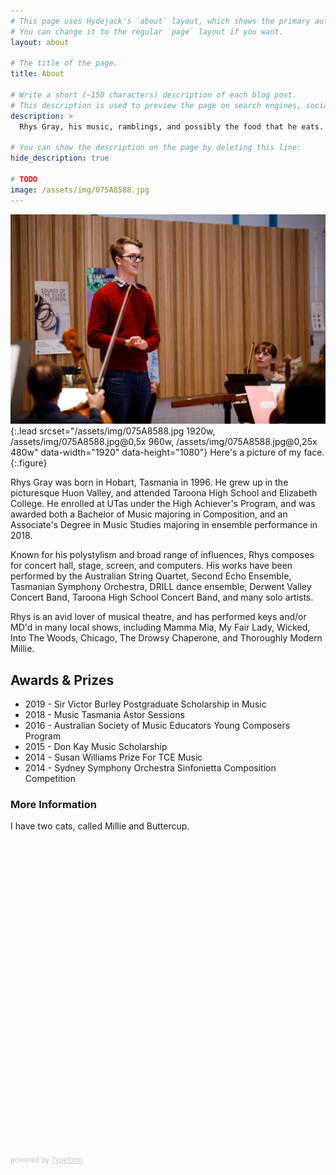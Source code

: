 ```yaml
---
# This page uses Hydejack's `about` layout, which shows the primary author's picture and about text at the top.
# You can change it to the regular `page` layout if you want.
layout: about

# The title of the page.
title: About

# Write a short (~150 characters) description of each blog post.
# This description is used to preview the page on search engines, social media, etc.
description: >
  Rhys Gray, his music, ramblings, and possibly the food that he eats.

# You can show the description on the page by deleting this line:
hide_description: true

# TODO
image: /assets/img/075A8588.jpg
---
```

<!-- 
The "Best Jekyll Theme by a Mile".
{:.lead} -->

![Screenshot](assets/img/075A8588.jpg){:.lead srcset="/assets/img/075A8588.jpg 1920w, /assets/img/075A8588.jpg@0,5x 960w, /assets/img/075A8588.jpg@0,25x 480w" data-width="1920" data-height="1080"}
Here's a picture of my face.
{:.figure}

Rhys Gray was born in Hobart, Tasmania in 1996. He grew up in the picturesque Huon Valley, and attended Taroona High School and Elizabeth College. He enrolled at UTas under the High Achiever's Program, and was awarded both a Bachelor of Music majoring in Composition, and an Associate's Degree in Music Studies majoring in ensemble performance in 2018.

Known for his polystylism and broad range of influences, Rhys composes for concert hall, stage, screen, and computers. His works have been performed by the Australian String Quartet, Second Echo Ensemble, Tasmanian Symphony Orchestra, DRILL dance ensemble, Derwent Valley Concert Band, Taroona High School Concert Band, and many solo artists. 

Rhys is an avid lover of musical theatre, and has performed keys and/or MD'd in many local shows, including Mamma Mia, My Fair Lady, Wicked, Into The Woods, Chicago, The Drowsy Chaperone, and Thoroughly Modern Millie.

## Awards & Prizes

* 2019 - Sir Victor Burley Postgraduate Scholarship in Music
* 2018 - Music Tasmania Astor Sessions
* 2016 - Australian Society of Music Educators Young Composers Program
* 2015 - Don Kay Music Scholarship
* 2014 - Susan Williams Prize For TCE Music
* 2014 - Sydney Symphony Orchestra Sinfonietta Composition Competition



 
### More Information

I have two cats, called Millie and Buttercup.

<!-- {% include typeform.html %} -->
<div class="typeform-widget" data-url="https://rhysg3.typeform.com/to/SmCDav" data-transparency="50" data-hide-headers=true data-hide-footer=true style="width: 100%; height: 500px;"></div> <script> (function() { var qs,js,q,s,d=document, gi=d.getElementById, ce=d.createElement, gt=d.getElementsByTagName, id="typef_orm", b="https://embed.typeform.com/"; if(!gi.call(d,id)) { js=ce.call(d,"script"); js.id=id; js.src=b+"embed.js"; q=gt.call(d,"script")[0]; q.parentNode.insertBefore(js,q) } })() </script> <div style="font-family: Sans-Serif;font-size: 12px;color: #999;opacity: 0.5; padding-top: 5px;"> powered by <a href="https://admin.typeform.com/signup?utm_campaign=SmCDav&utm_source=typeform.com-01E0Y41SY9AXX6H7PB9FQ9FEK3-professional&utm_medium=typeform&utm_content=typeform-embedded-poweredbytypeform&utm_term=EN" style="color: #999" target="_blank">Typeform</a> </div>

<!-- **Hydejack** is your presence on the web. It gives you a *blog* that is suitable for both prose and technical documentation, a *portfolio* to showcase your projects, and a beautiful *resume* template that looks amazing on the web and in print.

> Your presence on the web — A [blog], a [portfolio], and a [resume].
{:.lead}

There are two versions of **Hydejack**: The base version is free, while features that are specific to *professionals* are a payed upgrade.

|                        | Free           | PRO      |
|:-----------------------|:--------------:|:--------:|
| Blog                   | &#x2714;       | &#x2714; |
| [Features]             | &#x2714;       | &#x2714; |
| [Portfolio]            |                | &#x2714; |
| [Resume]               |                | &#x2714; |
| [Welcome]              |                | &#x2714; |
| [Newsletter Box][news] |                | &#x2714; |
| [Custom Forms][forms]  |                | &#x2714; |
| Dark Mode              |                | &#x2714; |
| Cookie Banner          |                | &#x2714; |
| Offline Support        |                | &#x2714; |
| No Hydejack Branding   |                | &#x2714; |
| License                | [GPL-3.0][lic] | [PRO]    |
| Source                 | [GitHub][src]  | Included |
| Support[^1]            | No             | No       |
| Price                  | Free           | $59      |
| | [**Download**][kit] <br/>-- or --<br/> [![Deploy to Netlify][dtn]{:data-ignore=""}][nfy]{:.no-hover.no-mark} | [**Buy PRO**][buy] |
{:.stretch-table.dl-table}


## A Free Blogging Theme
**Hydejack** started out as a free blogging theme for Jekyll — and continues to be so.

<!--posts-->


<!-- ## An Impressive Portfolio
A portfolio that's guaranteed to be impressive — no matter what you put into it. -->

<!--projects-->


<!-- ## A Printable Resume
Get a resume that's consistent across the board — whether it's on the web, mobile, print, or [PDF](assets/Resume.pdf).

![Resume PDF](assets/img/blog/resume.png){: data-width="1867" data-height="1389"}
Front and center page of a print resume generated by Hydejack.
{:.figure} -->


<!-- ## Just Markup
**Hydejack** boasts a plethora of modern JavaScript, but make no mistake: It's still a plain old *web page* at its core. It works without JavaScript, and you can even view it in a text-based browser like `w3m`:

![w3m Screenshot](assets/img/blog/w3m.png){:data-width="1920" data-height="1260"}
The Hydejack blog, as seen by the text browser `w3m`.
{:.figure} -->


<!-- ## Syntax Highlighting
**Hydejack** features syntax highlighting, powered by [Rouge].

```js
document.getElementsByTagName("hy-push-state")[0].addEventListener("hy-push-state-load", function() {
  // <your init code>
});
``` -->


<!-- ## Beautiful Math
They say math is beautiful — and with **Hydejack**'s [math support][latex] it's also guaranteed to *look* beautiful.

![Math Screenshot](assets/img/blog/example-content-iii.jpg){:data-width="1060" data-height="596"}
Hydejack uses KaTeX to efficiently render math.
{:.figure} -->


<!-- ## Build an Audience
The PRO version has built-in support for customizable [Tinyletter] newsletter subscription boxes.

If you are using a different service like MailChimp, you can build a custom newsletter subscription box using [Custom Forms][forms]. -->


<!-- ## A Personal Site That Belongs to You
**Hydejack** is 100% built on Open Source software, and is Open Source itself, save for parts of the PRO version. The PRO version is a one-time payment that gives you the right to use it forever.


## Features
An incomplete list of features included in all versions of **Hydejack**:

* Full in-app page loading, powered by [hy-push-state]{:.external}
* Customizable sidebar and touch-enabled drawer menu, powered by [hy-drawer]{:.external}
* Lazy image loading with cancellation and placeholder, powered by [hy-img]{:.external}
* Advanced FLIP animations, inspired by Material Design
* 99/100 [Google PageSpeed Score][gpss][^2]
* [Syntax highlighting][syntax], powered by [Rouge]
* [LaTeX math blocks][latex], powered by [KaTeX]
* Change the wording of built-in strings and possibly translate in other languages
* Support for categories and tags
* Built-in icons for many social networks
* Simple and semantic HTML
* Structured Data for core entities
* Author section below each article and support for multiple authors
* Google Analytics and Google Fonts support


## Download
There are two versions of **Hydejack**: The *free version* includes basic blogging functionality, as did previous versions of the theme.
The *PRO version* includes additional features for professionals:
A [portfolio], a [resume] layout, and a [welcome] page to highlight your favorite projects and posts.

This table below shows what's included in each version:

|                        | Free           | PRO      |
|:-----------------------|:--------------:|:--------:|
| Blog                   | &#x2714;       | &#x2714; |
| [Features]             | &#x2714;       | &#x2714; |
| [Portfolio]            |                | &#x2714; |
| [Resume]               |                | &#x2714; |
| [Welcome]              |                | &#x2714; |
| [Newsletter Box][news] |                | &#x2714; |
| [Custom Forms][forms]  |                | &#x2714; |
| Dark Mode              |                | &#x2714; |
| Cookie Banner          |                | &#x2714; |
| Offline Support        |                | &#x2714; |
| No Hydejack Branding   |                | &#x2714; |
| License                | [GPL-3.0][lic] | [PRO]    |
| Source                 | [GitHub][src]  | Included |
| Support[^1]            | No             | No       |
| Price                  | Free           | $59      |
| | [**Download**][kit] <br/>-- or --<br/> [![Deploy to Netlify][dtn]{:data-ignore=""}][nfy]{:.no-hover.no-mark} | [**Buy PRO**][buy] |
{:.stretch-table.dl-table} -->



<!-- [^1]: You MAY open an issue on GitHub, but no response and/or fix is guaranteed.
      You understand that using Jekyll requires technical know-how and is not comparable to Wordpress in terms of ease of use. Please use the free version to confirm that Hydejack works for you. For details, see the [PRO] license.

[^2]: Actual page load speed depends on your hosting provider, resolution of embedded images and usage of 3rd party plugins.

[blog]: https://hydejack.com/blog/
[portfolio]: https://hydejack.com/projects/
[resume]: https://hydejack.com/resume/
[download]: https://hydejack.com/download/
[welcome]: https://hydejack.com/
[forms]: https://hydejack.com/forms-by-example/

[features]: #features
[news]: #build-an-audience
[syntax]: #syntax-highlighting
[latex]: example/_posts/2018-06-01-example-content-iii.md#math

[lic]: https://hydejack.com/LICENSE/
[pro]: https://hydejack.com/licenses/PRO/
[docs]: https://hydejack.com/docs/

[kit]: https://github.com/qwtel/hydejack-starter-kit/archive/master.zip
[src]: https://github.com/qwtel/hydejack
[gem]: https://rubygems.org/gems/jekyll-theme-hydejack
[buy]: https://app.simplegoods.co/i/NATYVLYT
[nfy]: https://app.netlify.com/start/deploy?repository=https://github.com/qwtel/hydejack-starter-kit
[dtn]: https://www.netlify.com/img/deploy/button.svg

[gpss]: https://developers.google.com/speed/pagespeed/insights/?url=https%3A%2F%2Fhydejack.com%2F
[hy-push-state]: https://qwtel.com/hy-push-state/
[hy-drawer]: https://qwtel.com/hy-drawer/
[hy-img]: https://qwtel.com/hy-img/
[rouge]: http://rouge.jneen.net
[katex]: https://khan.github.io/KaTeX/
[tinyletter]: https://tinyletter.com/

*[FLIP]: First-Last-Invert-Play. A coding technique to achieve performant page transition animations. --> 
